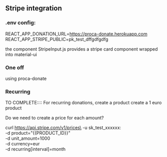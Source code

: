 ## Stripe integration

### .env config:

REACT_APP_DONATION_URL=https://proca-donate.herokuapp.com
REACT_APP_STRIPE_PUBLIC=pk_test_dffgdfgdfg

the component StripeInput.js provides a stripe card component wrapped into material-ui

### One off

using proca-donate

### Recurring

TO COMPLETE::::
For recurring donations, create a product
create a 1 euro product

Do we need to create a price for each amount?

curl https://api.stripe.com/v1/prices\
-u sk_test_xxxxxx:\
-d product="{{PRODUCT_ID}}"\
-d unit_amount=1000\
-d currency=eur\
-d recurring[interval]=month
